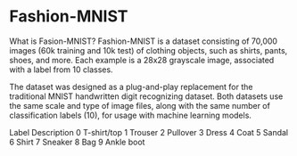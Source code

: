 # Fashion-MNIST

What is Fasion-MNIST?
Fashion-MNIST is a dataset consisting of 70,000 images (60k training and 10k test) of clothing objects, such as shirts, pants, shoes, and more. Each example is a 28x28 grayscale image, associated with a label from 10 classes.

The dataset was designed as a plug-and-play replacement for the traditional MNIST handwritten digit recognizing dataset. Both datasets use the same scale and type of image files, along with the same number of classification labels (10), for usage with machine learning models.

Label	Description
0	T-shirt/top
1	Trouser
2	Pullover
3	Dress
4	Coat
5	Sandal
6	Shirt
7	Sneaker
8	Bag
9	Ankle boot
